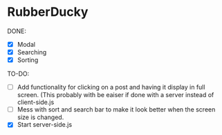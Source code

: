 # RubberDucky
DONE:
- [x] Modal
- [x] Searching
- [x] Sorting

TO-DO:
- [ ] Add functionality for clicking on a post and having it display in full screen. (This probably with be eaiser if done with a server instead of client-side.js
- [ ] Mess with sort and search bar to make it look better when the screen size is changed.
- [x] Start server-side.js 
